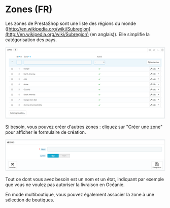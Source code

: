 # Zones \(FR\)

Les zones de PrestaShop sont une liste des régions du monde \([http://en.wikipedia.org/wiki/Subregion](http://en.wikipedia.org/wiki/Subregion) \(en anglais\)\). Elle simplifie la catégorisation des pays.

![](../../../../.gitbook/assets/52298338.png)

Si besoin, vous pouvez créer d'autres zones : cliquez sur "Créer une zone" pour afficher le formulaire de création.

![](../../../../.gitbook/assets/52298339.png)

Tout ce dont vous avez besoin est un nom et un état, indiquant par exemple que vous ne voulez pas autoriser la livraison en Océanie.

  
En mode multiboutique, vous pouvez également associer la zone à une sélection de boutiques.

